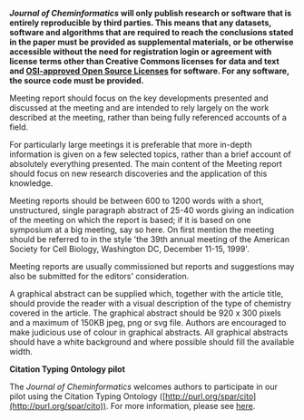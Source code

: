 **_Journal of Cheminformatics_ will only publish research or software that is entirely reproducible by third
parties. This means that any datasets, software and algorithms that are required to reach the conclusions stated
in the paper must be provided as supplemental materials, or be otherwise accessible without the need for registration
login or agreement with license terms other than Creative Commons licenses for data and text and
[OSI-approved Open Source Licenses](http://opensource.org/licenses/alphabetical)
for software. For any software, the source code must be provided.**

Meeting report should focus on the key developments presented and discussed at the meeting and are intended to rely
largely on the work described at the meeting, rather than being fully referenced accounts of a field.

For particularly large meetings it is preferable that more in-depth information is given on a few selected topics,
rather than a brief account of absolutely everything presented. The main content of the Meeting report should focus
on new research discoveries and the application of this knowledge.

Meeting reports should be between 600 to 1200 words with a short, unstructured, single paragraph abstract of 25-40
words giving an indication of the meeting on which the report is based; if it is based on one symposium at a big
meeting, say so here. On first mention the meeting should be referred to in the style 'the 39th annual meeting of the
American Society for Cell Biology, Washington DC, December 11-15, 1999'.

Meeting reports are usually commissioned but reports and suggestions may also be submitted for the editors' consideration.

A graphical abstract can be supplied which, together with the article title, should provide the reader with a visual
description of the type of chemistry covered in the article. The graphical abstract should be 920 x 300 pixels and a
maximum of 150KB jpeg, png or svg file. Authors are encouraged to make judicious use of colour in graphical abstracts.
All graphical abstracts should have a white background and where possible should fill the available width.

**Citation Typing Ontology pilot**

The _Journal of Cheminformatics_ welcomes authors to participate in our pilot using the Citation Typing Ontology
([http://purl.org/spar/cito](http://purl.org/spar/cito)). For more information, please see
[here](https://www.biomedcentral.com/collections/c/co/cito).

